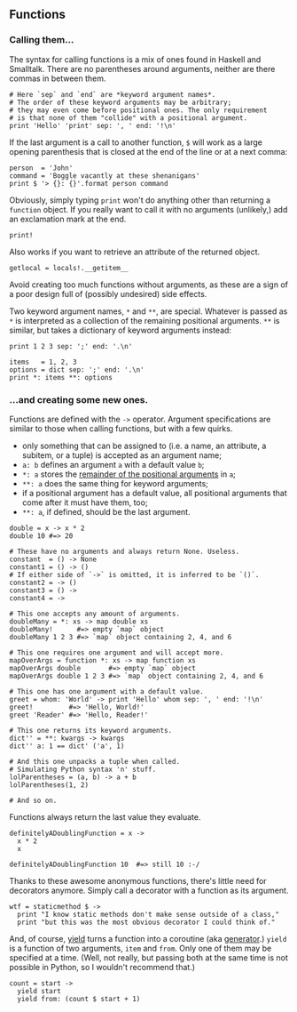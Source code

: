 ## Functions

### Calling them...

The syntax for calling functions is a mix of ones found in Haskell and
Smalltalk. There are no parentheses around arguments, neither are there
commas in between them.

```dg
# Here `sep` and `end` are *keyword argument names*.
# The order of these keyword arguments may be arbitrary;
# they may even come before positional ones. The only requirement
# is that none of them "collide" with a positional argument.
print 'Hello' 'print' sep: ', ' end: '!\n'
```

If the last argument is a call to another function, `$` will work
as a large opening parenthesis that is closed at the end of the line
or at a next comma:

```dg
person  = 'John'
command = 'Boggle vacantly at these shenanigans'
print $ '> {}: {}'.format person command
```

Obviously, simply typing `print` won't do anything other than
returning a `function` object. If you really want to call it with no arguments
(unlikely,) add an exclamation mark at the end.

```dg
print!
```

Also works if you want to retrieve an attribute of the returned object.

```dg
getlocal = locals!.__getitem__
```

Avoid creating too much functions without arguments, as these are a sign of a
poor design full of (possibly undesired) side effects.

Two keyword argument names, `*` and `**`, are special.
Whatever is passed as `*` is interpreted as a collection of the remaining
positional arguments. `**` is similar, but takes a dictionary of keyword
arguments instead:

```dg
print 1 2 3 sep: ';' end: '.\n'

items   = 1, 2, 3
options = dict sep: ';' end: '.\n'
print *: items **: options
```

### ...and creating some new ones.

Functions are defined with the `->` operator. Argument specifications
are similar to those when calling functions, but with a few quirks.

 * only something that can be assigned to (i.e. a name, an attribute, a subitem, or a tuple) is accepted as an argument name;
 * `a: b` defines an argument `a` with a default value `b`;
 * `*: a` stores the [remainder of the positional arguments](http://en.wikipedia.org/wiki/Variadic_function) in `a`;
 * `**: a` does the same thing for keyword arguments;
 * if a positional argument has a default value, all positional arguments that come after it must have them, too;
 * `**: a`, if defined, should be the last argument.

```dg
double = x -> x * 2
double 10 #=> 20

# These have no arguments and always return None. Useless.
constant  = () -> None
constant1 = () -> ()
# If either side of `->` is omitted, it is inferred to be `()`.
constant2 = -> ()
constant3 = () ->
constant4 = ->

# This one accepts any amount of arguments.
doubleMany = *: xs -> map double xs
doubleMany!      #=> empty `map` object
doubleMany 1 2 3 #=> `map` object containing 2, 4, and 6

# This one requires one argument and will accept more.
mapOverArgs = function *: xs -> map function xs
mapOverArgs double       #=> empty `map` object
mapOverArgs double 1 2 3 #=> `map` object containing 2, 4, and 6

# This one has one argument with a default value.
greet = whom: 'World' -> print 'Hello' whom sep: ', ' end: '!\n'
greet!         #=> 'Hello, World!'
greet 'Reader' #=> 'Hello, Reader!'

# This one returns its keyword arguments.
dict'' = **: kwargs -> kwargs
dict'' a: 1 == dict' ('a', 1)

# And this one unpacks a tuple when called.
# Simulating Python syntax 'n' stuff.
lolParentheses = (a, b) -> a + b
lolParentheses(1, 2)

# And so on.
```

Functions always return the last value they evaluate.

```dg
definitelyADoublingFunction = x ->
  x * 2
  x

definitelyADoublingFunction 10  #=> still 10 :-/
```

Thanks to these awesome anonymous functions, there's little need for decorators
anymore. Simply call a decorator with a function as its argument.

```dg
wtf = staticmethod $ ->
  print "I know static methods don't make sense outside of a class,"
  print "but this was the most obvious decorator I could think of."
```

And, of course, [yield](http://docs.python.org/py3k/reference/simple_stmts.html#the-yield-statement)
turns a function into a coroutine (aka [generator](http://docs.python.org/dev/glossary.html#term-generator).)
`yield` is a function of two arguments, `item` and `from`. Only one of them may
be specified at a time. (Well, not really, but passing both at the same time
is not possible in Python, so I wouldn't recommend that.)

```dg
count = start ->
  yield start
  yield from: (count $ start + 1)
```

